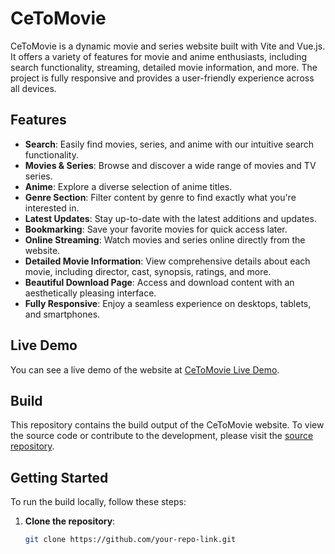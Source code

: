 # CeToMovie

CeToMovie is a dynamic movie and series website built with Vite and Vue.js. It offers a variety of features for movie and anime enthusiasts, including search functionality, streaming, detailed movie information, and more. The project is fully responsive and provides a user-friendly experience across all devices.

## Features

- **Search**: Easily find movies, series, and anime with our intuitive search functionality.
- **Movies & Series**: Browse and discover a wide range of movies and TV series.
- **Anime**: Explore a diverse selection of anime titles.
- **Genre Section**: Filter content by genre to find exactly what you're interested in.
- **Latest Updates**: Stay up-to-date with the latest additions and updates.
- **Bookmarking**: Save your favorite movies for quick access later.
- **Online Streaming**: Watch movies and series online directly from the website.
- **Detailed Movie Information**: View comprehensive details about each movie, including director, cast, synopsis, ratings, and more.
- **Beautiful Download Page**: Access and download content with an aesthetically pleasing interface.
- **Fully Responsive**: Enjoy a seamless experience on desktops, tablets, and smartphones.

## Live Demo

You can see a live demo of the website at [CeToMovie Live Demo](https://ceto.onrender.com).

## Build

This repository contains the build output of the CeToMovie website. To view the source code or contribute to the development, please visit the [source repository](https://github.com/your-repo-link).

## Getting Started

To run the build locally, follow these steps:

1. **Clone the repository**:
   ```bash
   git clone https://github.com/your-repo-link.git
